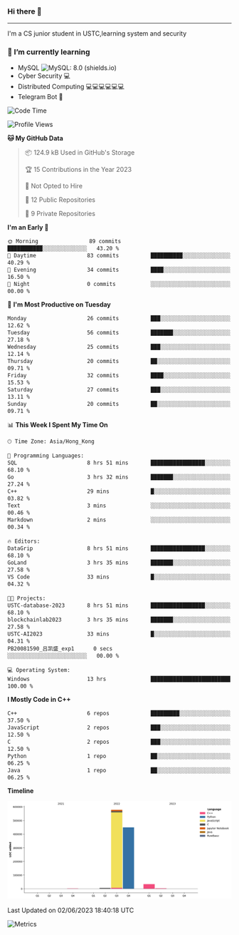 ### Hi there 👋

<!--
**aozaki-touko/aozaki-touko** is a ✨ _special_ ✨ repository because its `README.md` (this file) appears on your GitHub profile.

Here are some ideas to get you started:

-  ...
- 🌱 I’m currently learning ...
- 👯 I’m looking to collaborate on ...
- 🤔 I’m looking for help with ...
- 💬 Ask me about ...
- 📫 How to reach me: ...
- 😄 Pronouns: ...
- ⚡ Fun fact: ...
-->

---

I'm a CS junior student in USTC,learning system and security



### 🌱 I’m currently learning

- MySQL ![MySQL: 8.0 (shields.io)](https://img.shields.io/badge/MySQL-8.0-blue)
- Cyber Security :computer:
- Distributed Computing :computer::computer::computer::computer::computer::computer:
- Telegram Bot :robot:



<!--START_SECTION:waka-->
![Code Time](http://img.shields.io/badge/Code%20Time-49%20hrs%209%20mins-blue)

![Profile Views](http://img.shields.io/badge/Profile%20Views-0-blue)

**🐱 My GitHub Data** 

> 📦 124.9 kB Used in GitHub's Storage 
 > 
> 🏆 15 Contributions in the Year 2023
 > 
> 🚫 Not Opted to Hire
 > 
> 📜 12 Public Repositories 
 > 
> 🔑 9 Private Repositories 
 > 
**I'm an Early 🐤** 

```text
🌞 Morning                89 commits          ███████████░░░░░░░░░░░░░░   43.20 % 
🌆 Daytime                83 commits          ██████████░░░░░░░░░░░░░░░   40.29 % 
🌃 Evening                34 commits          ████░░░░░░░░░░░░░░░░░░░░░   16.50 % 
🌙 Night                  0 commits           ░░░░░░░░░░░░░░░░░░░░░░░░░   00.00 % 
```
📅 **I'm Most Productive on Tuesday** 

```text
Monday                   26 commits          ███░░░░░░░░░░░░░░░░░░░░░░   12.62 % 
Tuesday                  56 commits          ███████░░░░░░░░░░░░░░░░░░   27.18 % 
Wednesday                25 commits          ███░░░░░░░░░░░░░░░░░░░░░░   12.14 % 
Thursday                 20 commits          ██░░░░░░░░░░░░░░░░░░░░░░░   09.71 % 
Friday                   32 commits          ████░░░░░░░░░░░░░░░░░░░░░   15.53 % 
Saturday                 27 commits          ███░░░░░░░░░░░░░░░░░░░░░░   13.11 % 
Sunday                   20 commits          ██░░░░░░░░░░░░░░░░░░░░░░░   09.71 % 
```


📊 **This Week I Spent My Time On** 

```text
🕑︎ Time Zone: Asia/Hong_Kong

💬 Programming Languages: 
SQL                      8 hrs 51 mins       █████████████████░░░░░░░░   68.10 % 
Go                       3 hrs 32 mins       ███████░░░░░░░░░░░░░░░░░░   27.24 % 
C++                      29 mins             █░░░░░░░░░░░░░░░░░░░░░░░░   03.82 % 
Text                     3 mins              ░░░░░░░░░░░░░░░░░░░░░░░░░   00.46 % 
Markdown                 2 mins              ░░░░░░░░░░░░░░░░░░░░░░░░░   00.34 % 

🔥 Editors: 
DataGrip                 8 hrs 51 mins       █████████████████░░░░░░░░   68.10 % 
GoLand                   3 hrs 35 mins       ███████░░░░░░░░░░░░░░░░░░   27.58 % 
VS Code                  33 mins             █░░░░░░░░░░░░░░░░░░░░░░░░   04.32 % 

🐱‍💻 Projects: 
USTC-database-2023       8 hrs 51 mins       █████████████████░░░░░░░░   68.10 % 
blockchainlab2023        3 hrs 35 mins       ███████░░░░░░░░░░░░░░░░░░   27.58 % 
USTC-AI2023              33 mins             █░░░░░░░░░░░░░░░░░░░░░░░░   04.31 % 
PB20081590_吕凯盛_exp1      0 secs              ░░░░░░░░░░░░░░░░░░░░░░░░░   00.00 % 

💻 Operating System: 
Windows                  13 hrs              █████████████████████████   100.00 % 
```

**I Mostly Code in C++** 

```text
C++                      6 repos             █████████░░░░░░░░░░░░░░░░   37.50 % 
JavaScript               2 repos             ███░░░░░░░░░░░░░░░░░░░░░░   12.50 % 
C                        2 repos             ███░░░░░░░░░░░░░░░░░░░░░░   12.50 % 
Python                   1 repo              ██░░░░░░░░░░░░░░░░░░░░░░░   06.25 % 
Java                     1 repo              ██░░░░░░░░░░░░░░░░░░░░░░░   06.25 % 
```



**Timeline**

![Lines of Code chart](https://raw.githubusercontent.com/aozaki-touko/aozaki-touko/main/assets/bar_graph.png)


 Last Updated on 02/06/2023 18:40:18 UTC
<!--END_SECTION:waka-->
![Metrics](https://metrics.lecoq.io/aozaki-touko?template=classic&base.header=0&habits=1&languages=1&fortune=1&base=header%2C%20activity%2C%20community%2C%20repositories%2C%20metadata&base.indepth=false&base.hireable=false&base.skip=false&languages=false&languages.limit=8&languages.threshold=0%25&languages.other=false&languages.colors=github&languages.sections=most-used&languages.indepth=false&languages.analysis.timeout=15&languages.analysis.timeout.repositories=7.5&languages.categories=markup%2C%20programming&languages.recent.categories=markup%2C%20programming&languages.recent.load=300&languages.recent.days=14&habits=false&habits.from=200&habits.days=14&habits.facts=true&habits.charts=false&habits.charts.type=classic&habits.trim=false&habits.languages.limit=8&habits.languages.threshold=0%25&fortune=false&config.timezone=Asia%2FHong_Kong)
